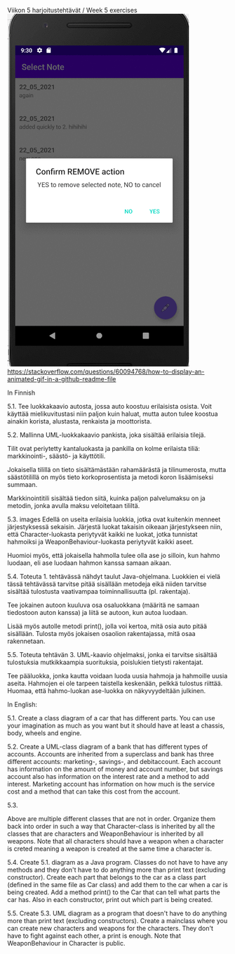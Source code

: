 Viikon 5 harjoitustehtävät / Week 5 exercises  
![me](https://github.com/saugkim/Olio2021s_LUT/blob/main/Images/Webp.net-gifmaker.gif)  
https://stackoverflow.com/questions/60094768/how-to-display-an-animated-gif-in-a-github-readme-file  

In Finnish

5.1. Tee luokkakaavio autosta, jossa auto koostuu erilaisista osista. 
Voit käyttää mielikuvitustasi niin paljon kuin haluat, mutta auton tulee koostua 
ainakin korista, alustasta, renkaista ja moottorista.

 

5.2. Mallinna UML-luokkakaavio pankista, joka sisältää erilaisia tilejä. 

Tilit ovat periytetty kantaluokasta ja pankilla on kolme erilaista tiliä: 
markkinointi-, säästö- ja käyttötili. 

Jokaisella tilillä on tieto sisältämästään rahamäärästä ja tilinumerosta, 
mutta säästötilillä on myös tieto korkoprosentista ja metodi koron lisäämiseksi summaan. 

Markkinointitili sisältää tiedon siitä, kuinka paljon palvelumaksu on ja metodin, 
jonka avulla maksu veloitetaan tililtä.

 

5.3.
images
Edellä on useita erilaisia luokkia, jotka ovat kuitenkin menneet järjestyksessä sekaisin. 
Järjestä luokat takaisin oikeaan järjestykseen niin, että Character-luokasta periytyvät 
kaikki ne luokat, jotka tunnistat hahmoiksi ja WeaponBehaviour-luokasta periytyvät kaikki aseet. 

Huomioi myös, että jokaisella hahmolla tulee olla ase jo silloin, kun hahmo luodaan, 
eli ase luodaan hahmon kanssa samaan aikaan.

 

5.4. Toteuta 1. tehtävässä nähdyt taulut Java-ohjelmana. 
Luokkien ei vielä tässä tehtävässä tarvitse pitää sisällään metodeja eikä niiden 
tarvitse sisältää tulostusta vaativampaa toiminnallisuutta (pl. rakentaja). 

Tee jokainen autoon kuuluva osa osaluokkana (määritä ne samaan tiedostoon auton kanssa) 
ja liitä se autoon, kun autoa luodaan. 

Lisää myös autolle metodi print(), jolla voi kertoa, mitä osia auto pitää sisällään. 
Tulosta myös jokaisen osaolion rakentajassa, mitä osaa rakennetaan.


5.5. Toteuta tehtävän 3. UML-kaavio ohjelmaksi, 
jonka ei tarvitse sisältää tulostuksia mutkikkaampia suorituksia, poislukien tietysti rakentajat. 

Tee pääluokka, jonka kautta voidaan luoda uusia hahmoja ja hahmoille uusia aseita. 
Hahmojen ei ole tarpeen taistella keskenään, pelkkä tulostus riittää. 
Huomaa, että hahmo-luokan ase-luokka on näkyvyydeltään julkinen.





In English:

5.1. Create a class diagram of a car that has different parts. You can use your imagination as much as you want but it should have at least a chassis, body, wheels and engine.




5.2. Create a UML-class diagram of a bank that has different types of accounts. Accounts are inherited from a superclass and bank has three different accounts: marketing-, savings-, and debitaccount. Each account has information on the amount of money and account number, but savings account also has information on the interest rate and a method to add interest. Marketing account has information on how much is the service cost and a method that can take this cost from the account.



5.3.





Above are multiple different classes that are not in order. Organize them back into order in such a way that Character-class is inherited by all the classes that are characters and WeaponBehaviour is inherited by all weapons. Note that all characters should have a weapon when a character is creted meaning a weapon is created at the same time a character is.



5.4. Create 5.1. diagram as a Java program. Classes do not have to have any methods and they don't have to do anything more than print text (excluding constructor). Create each part that belongs to the car as a class part (defined in the same file as Car class) and add them to the car when a car is being created. Add a method print() to the Car that can tell what parts the car has. Also in each constructor, print out which part is being created. 




5.5. Create 5.3. UML diagram as a program that doesn't have to do anything more than print text (excluding constructors). Create a mainclass where you can create new characters and weapons for the characters. They don't have to fight against each other, a print is enough. Note that WeaponBehaviour in Character is public.

